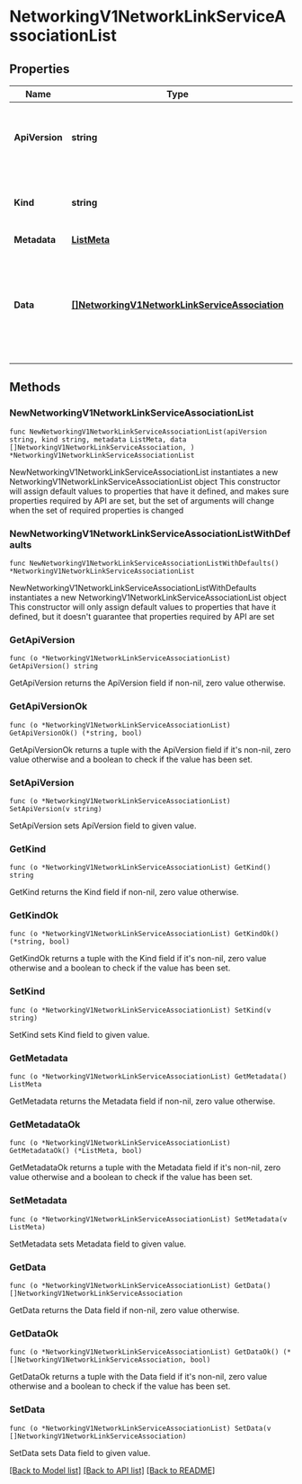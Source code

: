 # NetworkingV1NetworkLinkServiceAssociationList

## Properties

Name | Type | Description | Notes
------------ | ------------- | ------------- | -------------
**ApiVersion** | **string** | APIVersion defines the schema version of this representation of a resource. | [readonly] 
**Kind** | **string** | Kind defines the object this REST resource represents. | [readonly] 
**Metadata** | [**ListMeta**](ListMeta.md) |  | 
**Data** | [**[]NetworkingV1NetworkLinkServiceAssociation**](NetworkingV1NetworkLinkServiceAssociation.md) | A data property that contains an array of resource items. Each entry in the array is a separate resource. | 

## Methods

### NewNetworkingV1NetworkLinkServiceAssociationList

`func NewNetworkingV1NetworkLinkServiceAssociationList(apiVersion string, kind string, metadata ListMeta, data []NetworkingV1NetworkLinkServiceAssociation, ) *NetworkingV1NetworkLinkServiceAssociationList`

NewNetworkingV1NetworkLinkServiceAssociationList instantiates a new NetworkingV1NetworkLinkServiceAssociationList object
This constructor will assign default values to properties that have it defined,
and makes sure properties required by API are set, but the set of arguments
will change when the set of required properties is changed

### NewNetworkingV1NetworkLinkServiceAssociationListWithDefaults

`func NewNetworkingV1NetworkLinkServiceAssociationListWithDefaults() *NetworkingV1NetworkLinkServiceAssociationList`

NewNetworkingV1NetworkLinkServiceAssociationListWithDefaults instantiates a new NetworkingV1NetworkLinkServiceAssociationList object
This constructor will only assign default values to properties that have it defined,
but it doesn't guarantee that properties required by API are set

### GetApiVersion

`func (o *NetworkingV1NetworkLinkServiceAssociationList) GetApiVersion() string`

GetApiVersion returns the ApiVersion field if non-nil, zero value otherwise.

### GetApiVersionOk

`func (o *NetworkingV1NetworkLinkServiceAssociationList) GetApiVersionOk() (*string, bool)`

GetApiVersionOk returns a tuple with the ApiVersion field if it's non-nil, zero value otherwise
and a boolean to check if the value has been set.

### SetApiVersion

`func (o *NetworkingV1NetworkLinkServiceAssociationList) SetApiVersion(v string)`

SetApiVersion sets ApiVersion field to given value.


### GetKind

`func (o *NetworkingV1NetworkLinkServiceAssociationList) GetKind() string`

GetKind returns the Kind field if non-nil, zero value otherwise.

### GetKindOk

`func (o *NetworkingV1NetworkLinkServiceAssociationList) GetKindOk() (*string, bool)`

GetKindOk returns a tuple with the Kind field if it's non-nil, zero value otherwise
and a boolean to check if the value has been set.

### SetKind

`func (o *NetworkingV1NetworkLinkServiceAssociationList) SetKind(v string)`

SetKind sets Kind field to given value.


### GetMetadata

`func (o *NetworkingV1NetworkLinkServiceAssociationList) GetMetadata() ListMeta`

GetMetadata returns the Metadata field if non-nil, zero value otherwise.

### GetMetadataOk

`func (o *NetworkingV1NetworkLinkServiceAssociationList) GetMetadataOk() (*ListMeta, bool)`

GetMetadataOk returns a tuple with the Metadata field if it's non-nil, zero value otherwise
and a boolean to check if the value has been set.

### SetMetadata

`func (o *NetworkingV1NetworkLinkServiceAssociationList) SetMetadata(v ListMeta)`

SetMetadata sets Metadata field to given value.


### GetData

`func (o *NetworkingV1NetworkLinkServiceAssociationList) GetData() []NetworkingV1NetworkLinkServiceAssociation`

GetData returns the Data field if non-nil, zero value otherwise.

### GetDataOk

`func (o *NetworkingV1NetworkLinkServiceAssociationList) GetDataOk() (*[]NetworkingV1NetworkLinkServiceAssociation, bool)`

GetDataOk returns a tuple with the Data field if it's non-nil, zero value otherwise
and a boolean to check if the value has been set.

### SetData

`func (o *NetworkingV1NetworkLinkServiceAssociationList) SetData(v []NetworkingV1NetworkLinkServiceAssociation)`

SetData sets Data field to given value.



[[Back to Model list]](../README.md#documentation-for-models) [[Back to API list]](../README.md#documentation-for-api-endpoints) [[Back to README]](../README.md)


